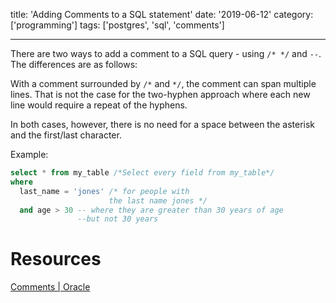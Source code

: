 title: 'Adding Comments to a SQL statement'
date: '2019-06-12'
category: ['programming']
tags: ['postgres', 'sql', 'comments']

---

There are two ways to add a comment to a SQL query - using `/* */` and `--`. The differences are as follows:

With a comment surrounded by `/*` and `*/`, the comment can span multiple lines. That is not the case for the two-hyphen approach where each new line would require a repeat of the hyphens.

In both cases, however, there is no need for a space between the asterisk and the first/last character.

Example:

```sql
select * from my_table /*Select every field from my_table*/
where
  last_name = 'jones' /* for people with
                      the last name jones */
  and age > 30 -- where they are greater than 30 years of age
               --but not 30 years
```

# Resources

[Comments | Oracle](https://docs.oracle.com/cd/B12037_01/server.101/b10759/sql_elements006.htm)
